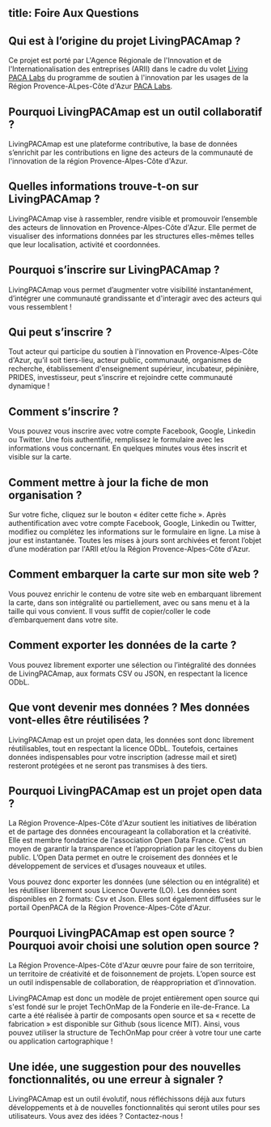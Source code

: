 title: <i class="icon icon-faq"></i>Foire Aux Questions
----

<article>
    <h2>Qui est à l’origine du projet LivingPACAmap ?</h2>
    <section>
    <p>Ce projet est porté par L'Agence Régionale de l'Innovation et de l'Internationalisation des entreprises (ARII) dans le cadre du volet <a href="http://emergences-numeriques.regionpaca.fr/innovation-et-economie-numeriques/programme-paca-labs-2014-2020/living-paca-labs.html" target="_blank" title="Living PACA Labs">Living PACA Labs</a> du programme de soutien à l'innovation par les usages de la Région Provence-ALpes-Côte d'Azur <a href="http://emergences-numeriques.regionpaca.fr/innovation-et-economie-numeriques/programme-paca-labs-2014-2020.html" target="_blank" title="PACA Labs">PACA Labs</a>.</p>
    </section>
</article>

<article>
    <h2>Pourquoi LivingPACAmap est un outil collaboratif ?</h2>
    <section>
    <p>
    LivingPACAmap est une plateforme contributive, la base de données s’enrichit par les contributions en ligne des acteurs de la communauté de l'innovation de la région Provence-Alpes-Côte d'Azur.</p>
    </section>
</article>

<article>
    <h2>Quelles informations trouve-t-on sur LivingPACAmap ?</h2>
    <section>
    <p>
    LivingPACAmap vise à rassembler, rendre visible et promouvoir l’ensemble des acteurs de linnovation en Provence-Alpes-Côte d'Azur. Elle permet de visualiser des informations données par les structures elles-mêmes telles que leur localisation, activité et coordonnées.</p>
    </section>
</article>

<article>
    <h2>Pourquoi s’inscrire sur LivingPACAmap ?</h2>
    <section>
    <p>
    LivingPACAmap vous permet d’augmenter votre visibilité instantanément, d’intégrer une communauté grandissante et d'interagir avec des acteurs qui vous ressemblent !</p>
    </section>
</article>

<article>
    <h2>Qui peut s’inscrire ?</h2>
    <section>
    <p>
    Tout acteur qui participe du soutien à l'innovation en Provence-Alpes-Côte d'Azur, qu’il soit tiers-lieu, acteur public, communauté, organismes de  recherche, établissement d'enseignement supérieur, incubateur, pépinière, PRIDES, investisseur, peut s’inscrire et rejoindre cette communauté dynamique !
    </p>
    </section>
</article>

<article>
    <h2>Comment s’inscrire ?</h2>
    <section>
        <p>
        Vous pouvez vous inscrire avec votre compte Facebook, Google, Linkedin ou Twitter. Une fois authentifié, remplissez le formulaire avec les informations vous concernant. En quelques minutes vous êtes inscrit et visible sur la carte.
        </p>
    </section>
</article>

<article>
    <h2>Comment mettre à jour la fiche de mon organisation ?</h2>
    <section>
        <p>
        Sur votre fiche, cliquez sur le bouton « éditer cette fiche ». Après authentification avec votre compte Facebook, Google, Linkedin ou Twitter, modifiez ou complétez les informations sur le formulaire en ligne. La mise à jour est instantanée. Toutes les mises à jours sont archivées et feront l’objet d’une modération par l'ARII et/ou la Région Provence-Alpes-Côte d'Azur.
        </p>
    </section>
</article>

<article>
    <h2>Comment embarquer la carte sur mon site web ?</h2>
    <section>
        <p>Vous pouvez enrichir le contenu de votre site web en embarquant librement la carte, dans son intégralité ou partiellement, avec ou sans menu et à la taille qui vous convient. Il vous suffit de copier/coller le code d’embarquement dans votre site.
        </p>
    </section>
</article>

<article>
    <h2>Comment exporter les données de la carte ?</h2>
    <section>
        <p>
        Vous pouvez librement exporter une sélection ou l’intégralité des données de LivingPACAmap, aux formats CSV ou JSON, en respectant la licence ODbL.
        </p>
    </section>
</article>

<article>
    <h2>Que vont devenir mes données ? Mes données vont-elles être réutilisées ?</h2>
    <section>
        <p>LivingPACAmap est un projet open data, les données sont donc librement réutilisables, tout en respectant la licence ODbL. Toutefois, certaines données indispensables pour votre inscription (adresse mail et siret) resteront protégées et ne seront pas transmises à des tiers.
        </p>
    </section>
</article>


<article>
    <h2>Pourquoi LivingPACAmap est un projet open data ?</h2>
    <section>
    <p>    
    La Région Provence-Alpes-Côte d'Azur soutient les initiatives de libération et de partage des données encourageant la collaboration et la créativité. Elle est membre fondatrice de l'association Open Data France.
    C’est un moyen de garantir la transparence et l’appropriation par les citoyens du bien public.  
    L’Open Data permet en outre le croisement des données et le développement de services et d’usages nouveaux et utiles.
    </p>
    <p>
    Vous pouvez donc exporter les données (une sélection ou en intégralité) et les réutiliser librement sous Licence Ouverte (LO). Les données sont disponibles en 2 formats: Csv et Json. Elles sont également diffusées sur le portail OpenPACA de la Région Provence-Alpes-Côte d'Azur.
    </p>    
    </section>
</article>

<article>
    <h2>Pourquoi LivingPACAmap est open source ? Pourquoi avoir choisi une solution open source ?</h2>
    <section>
        <p>
        La Région Provence-Alpes-Côte d'Azur œuvre pour faire de son territoire, un territoire de créativité et de foisonnement de projets. L’open source est un outil indispensable de collaboration, de réappropriation et d’innovation.
        </p>
        <p>
        LivingPACAmap est donc un modèle de projet entièrement open source qui s'est fondé sur le projet TechOnMap de la Fonderie en ïle-de-France. La carte a été réalisée à partir de composants open source et sa « recette de fabrication » est disponible sur Github (sous licence MIT). Ainsi, vous pouvez utiliser la structure de TechOnMap pour créer à votre tour une carte ou application cartographique !
        </p>
    </section>
</article>

<article>
    <h2>Une idée, une suggestion pour des nouvelles fonctionnalités, ou une erreur à signaler ?</h2>
    <section>
        <p>LivingPACAmap est un outil évolutif, nous réfléchissons déjà aux futurs développements et à de nouvelles fonctionnalités qui seront utiles pour ses utilisateurs. Vous avez des idées ? Contactez-nous !
        </p>
    </section>
</article>
